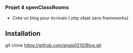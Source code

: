 ### Projet 4 openClassRooms 

* Crée un blog pour écrivain ( php objet sans frameworks)


## Installation

git clone https://github.com/anais0210/Blog.git

